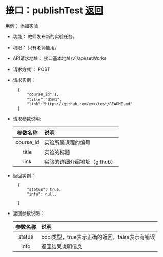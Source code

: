 <!-- markdownlint-disable MD033-->
<!-- 禁止MD033类型的警告 https://www.npmjs.com/package/markdownlint -->

# 接口：publishTest  [返回](../README.md)
用例： [添加实验](../usecase/addWork.md)

- 功能：
    教师发布新的实验任务。
    
- 权限：
    只有老师能用。  
    
- API请求地址： 
    接口基本地址/v1/api/setWorks

- 请求方式 ：
    POST

- 请求实例：

        {
            "course_id":1,
            "title":"实验1",
            "link":"https://github.com/xxx/test/README.md"
        }
        
- 请求参数说明:        

  |参数名称|说明|
  |:---------:|:--------------------------------------------------------|      
  |course_id|实验所属课程的编号|
  |title|实验的标题| 
  |link|实验的详细介绍地址（github）|
  
- 返回实例：

        {         
            "status": true,
            "info": null,    

        }
 
- 返回参数说明： 
 
  |参数名称|说明|
  |:---------:|:--------------------------------------------------------|      
  |status|bool类型，true表示正确的返回，false表示有错误|
  |info|返回结果说明信息|

